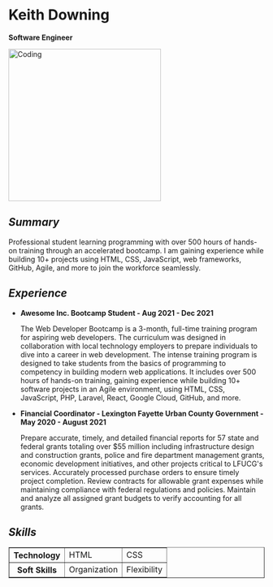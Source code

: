<title># sololearncv</title>
<html>

<head>

</head>
<h1>
  Keith Downing
</h1>
<p>
  <strong> Software Engineer </strong>
</p>
<div>
  <img src="https://inteng-storage.s3.amazonaws.com/img/iea/nR6bkXZxwo/sizes/software-engineering-skills_resize_md.jpg" alt="Coding" style="display-block;" width="300px">
</div>

<h2>
  <i>
    Summary
  </i>
</h2>
<p>
  Professional student learning programming with over 500 hours of hands-on training through an accelerated bootcamp. I am gaining experience while building 10+ projects using HTML, CSS, JavaScript, web frameworks, GitHub, Agile, and more to join the workforce seamlessly.
</p>
<h2>
  <i>
    Experience
  </i>
</h2>
<ul>
  <li><b>Awesome Inc. Bootcamp Student - Aug 2021 - Dec 2021</b>
    <p>The Web Developer Bootcamp is a 3-month, full-time training program for aspiring web developers. The curriculum was designed in collaboration with local technology employers to prepare individuals to dive into a career in web development. The intense training program is designed to take students from the basics of programming to competency in building modern web applications. It includes over 500 hours of hands-on training, gaining experience while building 10+ software projects in an Agile environment, using HTML, CSS, JavaScript, PHP, Laravel, React, Google Cloud, GitHub, and more.</p>
  </li>
  <li><b>Financial Coordinator - Lexington Fayette Urban County Government - May 2020 - August 2021</b>
    <p>Prepare accurate, timely, and detailed financial reports for 57 state and federal grants totaling over $55 million including infrastructure design and construction grants, police and fire department management grants, economic development initiatives, and other projects critical to LFUCG's services. Accurately processed purchase orders to ensure timely project completion. Review contracts for allowable grant expenses while maintaining compliance with federal regulations and policies. Maintain and analyze all assigned grant budgets to verify accounting for all grants.</p>
  </li>
</ul>
<h2>
  <i>
    Skills
  </i>
</h2>
<table border="1">
  <tr>
    <th>Technology</th>
    <td>HTML</td>
    <td>CSS</td>
  </tr>
  <tr>
    <th>Soft Skills</th>
    <td>Organization</td>
    <td>Flexibility</td>
  </tr>
</table>

<body>

</body>

</html>

